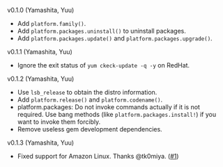 v0.1.0 (Yamashita, Yuu)

* Add `platform.family()`.
* Add `platform.packages.uninstall()` to uninstall packages.
* Add `platform.packages.update()` and `platform.packages.upgrade()`.

v0.1.1 (Yamashita, Yuu)

* Ignore the exit status of `yum ckeck-update -q -y` on RedHat.

v0.1.2 (Yamashita, Yuu)

* Use `lsb_release` to obtain the distro information.
* Add `platform.release()` and `platform.codename()`.
* platform.packages: Do not invoke commands actually if it is not required. Use bang methods (like `platform.packages.install!`) if you want to invoke them forcibly.
* Remove useless gem development dependencies.

v0.1.3 (Yamashita, Yuu)

* Fixed support for Amazon Linux. Thanks @tk0miya. ([#1](https://github.com/yyuu/capistrano-platform-resources/pull/1))
